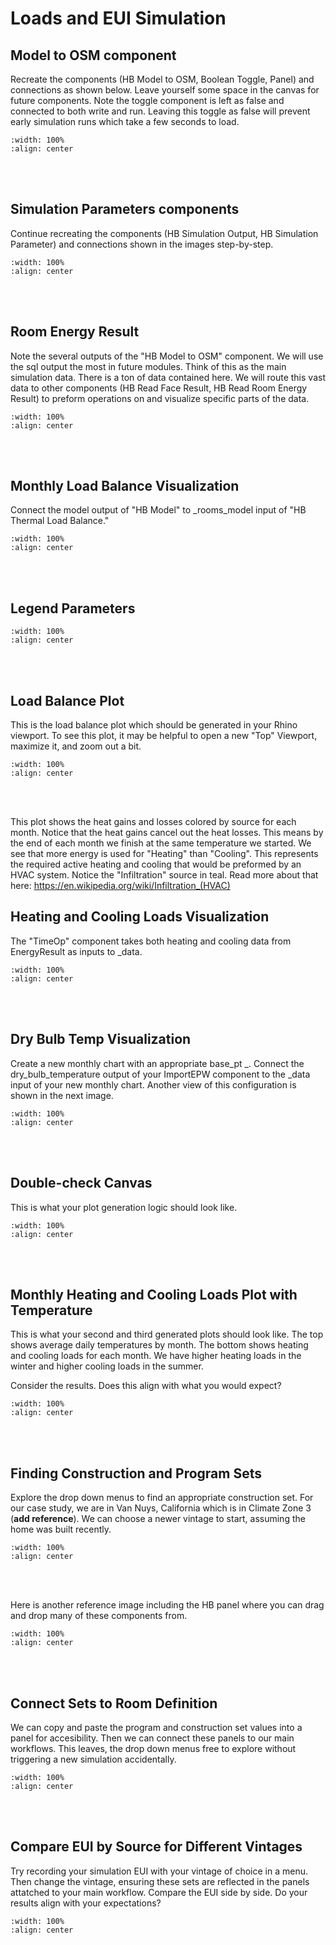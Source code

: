 # Loads and EUI Simulation

## Model to OSM component
Recreate the components (HB Model to OSM, Boolean Toggle, Panel) and connections as shown below. Leave yourself some space in the canvas for future components. Note the toggle component is left as false and connected to both write and run. Leaving this toggle as false will prevent early simulation runs which take a few seconds to load. 

```{image} ../_static/sim1/sim1_1.png
:width: 100%
:align: center
```
<br/><br/>

## Simulation Parameters components
Continue recreating the components (HB Simulation Output, HB Simulation Parameter) and connections shown in the images step-by-step.
```{image} ../_static/sim1/sim1_2.png
:width: 100%
:align: center
```
<br/><br/>

## Room Energy Result
Note the several outputs of the "HB Model to OSM" component. We will use the sql output the most in future modules. Think of this as the main simulation data. There is a ton of data contained here. We will route this vast data to other components (HB Read Face Result, HB Read Room Energy Result) to preform operations on and visualize specific parts of the data.

```{image} ../_static/sim1/sim1_3.png
:width: 100%
:align: center
```
<br/><br/>

## Monthly Load Balance Visualization
Connect the model output of "HB Model" to _rooms_model input of "HB Thermal Load Balance."
```{image} ../_static/sim1/sim1_4.png
:width: 100%
:align: center
```
<br/><br/>

## Legend Parameters
```{image} ../_static/sim1/sim1_5.png
:width: 100%
:align: center
```
<br/><br/>

## Load Balance Plot
This is the load balance plot which should be generated in your Rhino viewport. To see this plot, it may be helpful to open a new "Top" Viewport, maximize it, and zoom out a bit.

```{image} ../_static/sim1/sim1_6.png
:width: 100%
:align: center
```
<br/><br/>

This plot shows the heat gains and losses colored by source for each month. Notice that the heat gains cancel out the heat losses. This means by the end of each month we finish at the same temperature we started. We see that more energy is used for "Heating" than "Cooling". This represents the required active heating and cooling that would be preformed by an HVAC system. Notice the "Infiltration" source in teal. Read more about that here: https://en.wikipedia.org/wiki/Infiltration_(HVAC)

## Heating and Cooling Loads Visualization
The "TimeOp" component takes both heating and cooling data from EnergyResult as inputs to _data.

```{image} ../_static/sim1/sim1_7.png
:width: 100%
:align: center
```
<br/><br/>

## Dry Bulb Temp Visualization
Create a new monthly chart with an appropriate base_pt _. Connect the dry_bulb_temperature output of your ImportEPW component to the _data input of your new monthly chart. Another view of this configuration is shown in the next image.

```{image} ../_static/sim1/sim1_8.png
:width: 100%
:align: center
```
<br/><br/>

## Double-check Canvas
This is what your plot generation logic should look like.

```{image} ../_static/sim1/sim1_9.png
:width: 100%
:align: center
```
<br/><br/>

## Monthly Heating and Cooling Loads Plot with Temperature
This is what your second and third generated plots should look like. The top shows average daily temperatures by month. The bottom shows heating and cooling loads for each month. We have higher heating loads in the winter and higher cooling loads in the summer. 

Consider the results. Does this align with what you would expect?

```{image} ../_static/sim1/sim1_10.png
:width: 100%
:align: center
```
<br/><br/>

## Finding Construction and Program Sets
Explore the drop down menus to find an appropriate construction set. For our case study, we are in Van Nuys, California which is in Climate Zone 3 (**add reference**). We can choose a newer vintage to start, assuming the home was built recently.

```{image} ../_static/sim1/sim1_11.png
:width: 100%
:align: center
```
<br/><br/>

Here is another reference image including the HB panel where you can drag and drop many of these components from.

```{image} ../_static/sim1/sim1_12.png
:width: 100%
:align: center
```
<br/><br/>

## Connect Sets to Room Definition
We can copy and paste the program and construction set values into a panel for accesibility. Then we can connect these panels to our main workflows. This leaves, the drop down menus free to explore without triggering a new simulation accidentally.

```{image} ../_static/sim1/sim1_13.png
:width: 100%
:align: center
```
<br/><br/>

## Compare EUI by Source for Different Vintages
Try recording your simulation EUI with your vintage of choice in a menu. Then change the vintage, ensuring these sets are reflected in the panels attatched  to your main workflow. Compare the EUI side by side. Do your results align with your expectations? 

```{image} ../_static/sim1/sim1_14.png
:width: 100%
:align: center
```
<br/><br/>
